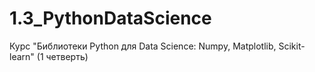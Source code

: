 # 1.3_PythonDataScience
Курс "Библиотеки Python для Data Science: Numpy, Matplotlib, Scikit-learn" (1 четверть)
